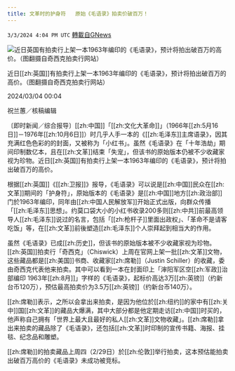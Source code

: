 ```yaml
---
title: 文革时的护身符   原始《毛语录》拍卖价破百万！
---
```

`3/3/2024 4:04 PM UTC` [轉載自GNews](https://gnews.org/articles/2361385)

![近日英国有拍卖行上架一本1963年编印的《毛语录》，预计将拍出破百万的高价。（图翻摄自奇西克拍卖行网站）](https://img.ltn.com.tw/Upload/news/600/2024/03/03/phpGesZ3V.png "近日英国有拍卖行上架一本1963年编印的《毛语录》，预计将拍出破百万的高价。（图翻摄自奇西克拍卖行网站）")

近日[[zh:英国]]有拍卖行上架一本1963年编印的《毛语录》，预计将拍出破百万的高价。（图翻摄自奇西克拍卖行网站）

2024/03/04 00:04

祝兰蕙／核稿编辑

〔即时新闻／综合报导〕[[zh:中国]]「[[zh:文化大革命]]」（1966年[[zh:5月16日]]－1976年[[zh:10月6日]]）时几乎人手一本的《[[zh:毛泽东]]主席语录》，因其充满红色色彩的的封面，又被称为「小红书」。虽然《毛语录》在「十年浩劫」期间印制数亿本，且在[[zh:文革]]结束「失宠」，但该书的原始版本仍被不少收藏家视为珍物。近日[[zh:英国]]有拍卖行上架一本1963年编印的《毛语录》，预计将拍出破百万的高价。

根据[[zh:英国]]《[[zh:卫报]]》报导，《毛语录》可以说是[[zh:中国]]民众在[[zh:文革]]期间的「护身符」，原始版本的《毛语录》是[[zh:中国]]地方[[zh:政治部]]门於1963年编印，同年由[[zh:中国人民解放军]]开始正式出版，向群众传播「[[zh:毛泽东]]思想」。约莫口袋大小的小红书收录200多则[[zh:中共]]前最高领导人[[zh:毛泽东]]说过的名言，包括「[[zh:枪杆子]]里面出政权」、「革命不是请客吃饭」等，在[[zh:文革]]前後塑造[[zh:毛泽东]]个人崇拜起到相当大的作用。

虽然《毛语录》已成[[zh:历史]]，但该书的原始版本被不少收藏家视为珍物。[[zh:英国]]拍卖行「奇西克」（Chiswick）上周在官网上架一批[[zh:文革]]文物，这些藏品都是[[zh:美国]]书商、收藏家[[zh:席勒]]（Justin Schiller）的收藏，委由奇西克代表他来拍卖。其中可以看到一本在封面印上「渖阳军区空[[zh:军政]]治部编印 1963年[[zh:8月]]」字样的《毛语录》，起标价高达3万[[zh:英镑]]（约新台币120万），预估最高拍卖价为3.5万[[zh:英镑]]（约新台币140万）。

[[zh:席勒]]表示，之所以会拿出来拍卖，是因为他位於[[zh:纽约]]的家中有[[zh:关中]]国[[zh:文革]]的藏品大爆满，其中大部分都是他定期走访[[zh:中国]]时买的，他声称自己拥有「世界上最大且最好的私人[[zh:文革]]文物收藏」。[[zh:席勒]]拿出来拍卖的藏品除了《毛语录》，还包括[[zh:文革]]时印制的宣传书籍、海报、挂毯、纪念品和雕塑。

[[zh:席勒]]的拍卖藏品上周四（2/29日）於[[zh:伦敦]]举行拍卖，这本预估能拍卖出破百万高价的《毛语录》未成功被竞标。
